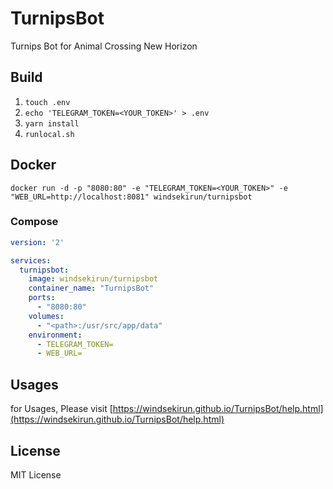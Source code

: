 # TurnipsBot

Turnips Bot for Animal Crossing New Horizon

## Build

1. `touch .env`
2. `echo 'TELEGRAM_TOKEN=<YOUR_TOKEN>' > .env`
3. `yarn install`
4. `runlocal.sh`

## Docker

```shell
docker run -d -p "8080:80" -e "TELEGRAM_TOKEN=<YOUR_TOKEN>" -e "WEB_URL=http://localhost:8081" windsekirun/turnipsbot
```

### Compose

```yaml
version: '2'

services:
  turnipsbot:
    image: windsekirun/turnipsbot
    container_name: "TurnipsBot"
    ports:
      - "8080:80"
    volumes:
      - "<path>:/usr/src/app/data"
    environment:
      - TELEGRAM_TOKEN=
      - WEB_URL=
```

## Usages

for Usages, Please visit [https://windsekirun.github.io/TurnipsBot/help.html](https://windsekirun.github.io/TurnipsBot/help.html)

## License

MIT License